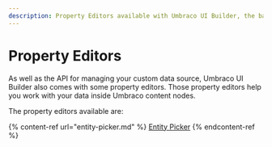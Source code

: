 ```yaml
---
description: Property Editors available with Umbraco UI Builder, the backoffice UI builder for Umbraco.
---
```


# Property Editors

As well as the API for managing your custom data source, Umbraco UI Builder also comes with some property editors. Those property editors help you work with your data inside Umbraco content nodes.

The property editors available are:

{% content-ref url="entity-picker.md" %}
[Entity Picker](entity-picker.md)
{% endcontent-ref %}
